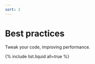 ```yaml
---
sort: 2
---
```


# Best practices

Tweak your code, improving performance.

{% include list.liquid all=true %}
